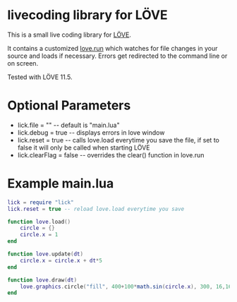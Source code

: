 # livecoding library for LÖVE

This is a small live coding library for [LÖVE](https://love2d.org). 

It contains a customized [love.run](https://love2d.org/wiki/love.run) which watches for file changes in your source and loads if necessary. Errors get redirected to the command line or on screen.

Tested with LÖVE 11.5.

# Optional Parameters
* lick.file = "<INSERT CUSTOM FILE HERE>" -- default is "main.lua"
* lick.debug = true -- displays errors in love window
* lick.reset = true -- calls love.load everytime you save the file, if set to false it will only be called when starting LÖVE
* lick.clearFlag = false -- overrides the clear() function in love.run

# Example main.lua
```Lua
lick = require "lick"
lick.reset = true -- reload love.load everytime you save

function love.load()
    circle = {}
    circle.x = 1
end

function love.update(dt)
    circle.x = circle.x + dt*5
end

function love.draw(dt)
    love.graphics.circle("fill", 400+100*math.sin(circle.x), 300, 16,16)
end
